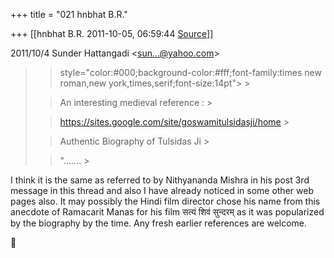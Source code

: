 +++
title = "021 hnbhat B.R."

+++
[[hnbhat B.R.	2011-10-05, 06:59:44 [Source](https://groups.google.com/g/samskrita/c/GHJIrAK7zyk)]]



  
  

2011/10/4 Sunder Hattangadi \<[sun...@yahoo.com]()\>

  

> 
> >  style="color:#000;background-color:#fff;font-family:times new roman,new york,times,serif;font-size:14pt"> >
> 
> > An interesting medieval reference : >
> 
> > 
> > 
> > 
> > 
> > <https://sites.google.com/site/goswamitulsidasji/home> >
> 
> > 
> > 
> > 
> > 
> > Authentic Biography of Tulsidas Ji >
> 
> > 
> > 
> > 
> > 
> > "....... >
> 
> > 
> > 
> > 
> > 
> > 

  

I think it is the same as referred to by Nithyananda Mishra in his post 3rd message in this thread and also I have already noticed in some other web pages also. It may possibly the Hindi film director chose his name from this anecdote of Ramacarit Manas for his film सत्यं शिवं सुन्दरम् as it was popularized by the biography by the time. Any fresh earlier references are welcome.

  

  



